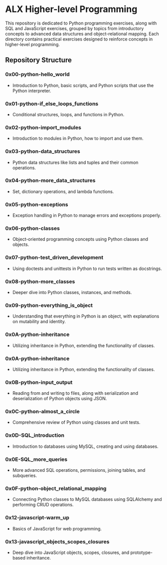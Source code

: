 # ALX Higher-level Programming

This repository is dedicated to Python programming exercises, along with SQL and JavaScript exercises, grouped by topics from introductory concepts to advanced data structures and object-relational mapping. Each directory contains practical exercises designed to reinforce concepts in higher-level programming.

## Repository Structure

### 0x00-python-hello_world
- Introduction to Python, basic scripts, and Python scripts that use the Python interpreter.

### 0x01-python-if_else_loops_functions
- Conditional structures, loops, and functions in Python.

### 0x02-python-import_modules
- Introduction to modules in Python, how to import and use them.

### 0x03-python-data_structures
- Python data structures like lists and tuples and their common operations.

### 0x04-python-more_data_structures
- Set, dictionary operations, and lambda functions.

### 0x05-python-exceptions
- Exception handling in Python to manage errors and exceptions properly.

### 0x06-python-classes
- Object-oriented programming concepts using Python classes and objects.

### 0x07-python-test_driven_development
- Using doctests and unittests in Python to run tests written as docstrings.

### 0x08-python-more_classes
- Deeper dive into Python classes, instances, and methods.

### 0x09-python-everything_is_object
- Understanding that everything in Python is an object, with explanations on mutability and identity.

### 0x0A-python-inheritance
- Utilizing inheritance in Python, extending the functionality of classes.

### 0x0A-python-inheritance
- Utilizing inheritance in Python, extending the functionality of classes.

### 0x0B-python-input_output
- Reading from and writing to files, along with serialization and deserialization of Python objects using JSON.

### 0x0C-python-almost_a_circle
- Comprehensive review of Python using classes and unit tests.

### 0x0D-SQL_introduction
- Introduction to databases using MySQL, creating and using databases.

### 0x0E-SQL_more_queries
- More advanced SQL operations, permissions, joining tables, and subqueries.

### 0x0F-python-object_relational_mapping
- Connecting Python classes to MySQL databases using SQLAlchemy and performing CRUD operations.

### 0x12-javascript-warm_up
- Basics of JavaScript for web programming.

### 0x13-javascript_objects_scopes_closures
- Deep dive into JavaScript objects, scopes, closures, and prototype-based inheritance.
